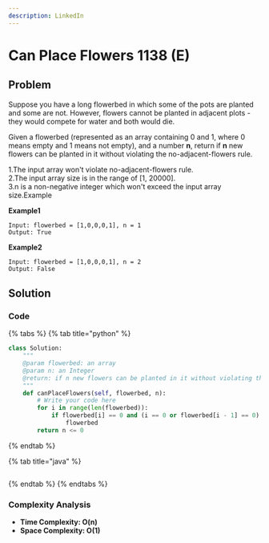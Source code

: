 ```yaml
---
description: LinkedIn
---
```


# Can Place Flowers 1138 \(E\)

## Problem

Suppose you have a long flowerbed in which some of the pots are planted and some are not. However, flowers cannot be planted in adjacent plots - they would compete for water and both would die.

Given a flowerbed \(represented as an array containing 0 and 1, where 0 means empty and 1 means not empty\), and a number **n**, return if **n** new flowers can be planted in it without violating the no-adjacent-flowers rule.

1.The input array won't violate no-adjacent-flowers rule.  
2.The input array size is in the range of \[1, 20000\].  
3.n is a non-negative integer which won't exceed the input array size.Example

**Example1**

```text
Input: flowerbed = [1,0,0,0,1], n = 1
Output: True
```

**Example2**

```text
Input: flowerbed = [1,0,0,0,1], n = 2
Output: False
```

## Solution

### Code

{% tabs %}
{% tab title="python" %}
```python
class Solution:
    """
    @param flowerbed: an array
    @param n: an Integer
    @return: if n new flowers can be planted in it without violating the no-adjacent-flowers rule
    """
    def canPlaceFlowers(self, flowerbed, n):
        # Write your code here
        for i in range(len(flowerbed)):
            if flowerbed[i] == 0 and (i == 0 or flowerbed[i - 1] == 0) and (i == len(flowerbed) - 1 or flowerbed[i + 1] == 0):
                flowerbed
        return n <= 0
```
{% endtab %}

{% tab title="java" %}
```

```
{% endtab %}
{% endtabs %}

### Complexity Analysis

* **Time Complexity: O\(n\)**
* **Space Complexity: O\(1\)**


